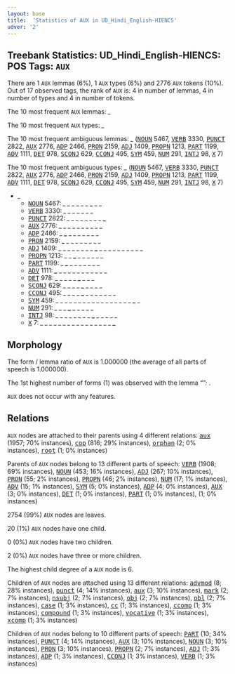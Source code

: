 ```yaml
---
layout: base
title:  'Statistics of AUX in UD_Hindi_English-HIENCS'
udver: '2'
---
```


## Treebank Statistics: UD_Hindi_English-HIENCS: POS Tags: `AUX`

There are 1 `AUX` lemmas (6%), 1 `AUX` types (6%) and 2776 `AUX` tokens (10%).
Out of 17 observed tags, the rank of `AUX` is: 4 in number of lemmas, 4 in number of types and 4 in number of tokens.

The 10 most frequent `AUX` lemmas: <em>_</em>

The 10 most frequent `AUX` types:  <em>_</em>

The 10 most frequent ambiguous lemmas: <em>_</em> (<tt><a href="qhe_hiencs-pos-NOUN.html">NOUN</a></tt> 5467, <tt><a href="qhe_hiencs-pos-VERB.html">VERB</a></tt> 3330, <tt><a href="qhe_hiencs-pos-PUNCT.html">PUNCT</a></tt> 2822, <tt><a href="qhe_hiencs-pos-AUX.html">AUX</a></tt> 2776, <tt><a href="qhe_hiencs-pos-ADP.html">ADP</a></tt> 2466, <tt><a href="qhe_hiencs-pos-PRON.html">PRON</a></tt> 2159, <tt><a href="qhe_hiencs-pos-ADJ.html">ADJ</a></tt> 1409, <tt><a href="qhe_hiencs-pos-PROPN.html">PROPN</a></tt> 1213, <tt><a href="qhe_hiencs-pos-PART.html">PART</a></tt> 1199, <tt><a href="qhe_hiencs-pos-ADV.html">ADV</a></tt> 1111, <tt><a href="qhe_hiencs-pos-DET.html">DET</a></tt> 978, <tt><a href="qhe_hiencs-pos-SCONJ.html">SCONJ</a></tt> 629, <tt><a href="qhe_hiencs-pos-CCONJ.html">CCONJ</a></tt> 495, <tt><a href="qhe_hiencs-pos-SYM.html">SYM</a></tt> 459, <tt><a href="qhe_hiencs-pos-NUM.html">NUM</a></tt> 291, <tt><a href="qhe_hiencs-pos-INTJ.html">INTJ</a></tt> 98, <tt><a href="qhe_hiencs-pos-X.html">X</a></tt> 7)

The 10 most frequent ambiguous types:  <em>_</em> (<tt><a href="qhe_hiencs-pos-NOUN.html">NOUN</a></tt> 5467, <tt><a href="qhe_hiencs-pos-VERB.html">VERB</a></tt> 3330, <tt><a href="qhe_hiencs-pos-PUNCT.html">PUNCT</a></tt> 2822, <tt><a href="qhe_hiencs-pos-AUX.html">AUX</a></tt> 2776, <tt><a href="qhe_hiencs-pos-ADP.html">ADP</a></tt> 2466, <tt><a href="qhe_hiencs-pos-PRON.html">PRON</a></tt> 2159, <tt><a href="qhe_hiencs-pos-ADJ.html">ADJ</a></tt> 1409, <tt><a href="qhe_hiencs-pos-PROPN.html">PROPN</a></tt> 1213, <tt><a href="qhe_hiencs-pos-PART.html">PART</a></tt> 1199, <tt><a href="qhe_hiencs-pos-ADV.html">ADV</a></tt> 1111, <tt><a href="qhe_hiencs-pos-DET.html">DET</a></tt> 978, <tt><a href="qhe_hiencs-pos-SCONJ.html">SCONJ</a></tt> 629, <tt><a href="qhe_hiencs-pos-CCONJ.html">CCONJ</a></tt> 495, <tt><a href="qhe_hiencs-pos-SYM.html">SYM</a></tt> 459, <tt><a href="qhe_hiencs-pos-NUM.html">NUM</a></tt> 291, <tt><a href="qhe_hiencs-pos-INTJ.html">INTJ</a></tt> 98, <tt><a href="qhe_hiencs-pos-X.html">X</a></tt> 7)


* <em>_</em>
  * <tt><a href="qhe_hiencs-pos-NOUN.html">NOUN</a></tt> 5467: <em>_ _ _ _ _ _ <b>_</b> _ _</em>
  * <tt><a href="qhe_hiencs-pos-VERB.html">VERB</a></tt> 3330: <em>_ _ _ <b>_</b> _ _ _ <b>_</b> _</em>
  * <tt><a href="qhe_hiencs-pos-PUNCT.html">PUNCT</a></tt> 2822: <em>_ _ _ _ _ _ _ _ <b>_</b></em>
  * <tt><a href="qhe_hiencs-pos-AUX.html">AUX</a></tt> 2776: <em>_ _ <b>_</b> <b>_</b> _ _ _ _ _ _ _ _</em>
  * <tt><a href="qhe_hiencs-pos-ADP.html">ADP</a></tt> 2466: <em>_ <b>_</b> _ _ _ _ _ _ _</em>
  * <tt><a href="qhe_hiencs-pos-PRON.html">PRON</a></tt> 2159: <em><b>_</b> _ _ _ _ _ _ _ _</em>
  * <tt><a href="qhe_hiencs-pos-ADJ.html">ADJ</a></tt> 1409: <em>_ _ _ _ _ _ _ _ <b>_</b> _ _ _ _ _ _ _ _ _ _</em>
  * <tt><a href="qhe_hiencs-pos-PROPN.html">PROPN</a></tt> 1213: <em>_ _ <b>_</b> _ _ _ _ _ _</em>
  * <tt><a href="qhe_hiencs-pos-PART.html">PART</a></tt> 1199: <em>_ <b>_</b> _ _ _ _ _ _ _</em>
  * <tt><a href="qhe_hiencs-pos-ADV.html">ADV</a></tt> 1111: <em><b>_</b> _ _ _ _ _ _ _ _ _ _ _</em>
  * <tt><a href="qhe_hiencs-pos-DET.html">DET</a></tt> 978: <em>_ _ _ _ _ <b>_</b> _ _ _</em>
  * <tt><a href="qhe_hiencs-pos-SCONJ.html">SCONJ</a></tt> 629: <em>_ _ _ _ <b>_</b> _ _ _ _</em>
  * <tt><a href="qhe_hiencs-pos-CCONJ.html">CCONJ</a></tt> 495: <em>_ _ _ _ <b>_</b> _ _ _ _ _ _ _</em>
  * <tt><a href="qhe_hiencs-pos-SYM.html">SYM</a></tt> 459: <em>_ _ _ _ _ _ _ _ _ _ _ _ _ _ _ _ _ <b>_</b> _</em>
  * <tt><a href="qhe_hiencs-pos-NUM.html">NUM</a></tt> 291: <em>_ _ _ <b>_</b> <b>_</b> <b>_</b> _ _ _ _ _</em>
  * <tt><a href="qhe_hiencs-pos-INTJ.html">INTJ</a></tt> 98: <em>_ _ _ _ _ _ _ _ <b>_</b> _ _ _ _ _</em>
  * <tt><a href="qhe_hiencs-pos-X.html">X</a></tt> 7: <em>_ _ _ _ _ _ _ _ _ _ _ _ _ _ _ _ <b>_</b></em>

## Morphology

The form / lemma ratio of `AUX` is 1.000000 (the average of all parts of speech is 1.000000).

The 1st highest number of forms (1) was observed with the lemma “_”: <em>_</em>.

`AUX` does not occur with any features.


## Relations

`AUX` nodes are attached to their parents using 4 different relations: <tt><a href="qhe_hiencs-dep-aux.html">aux</a></tt> (1957; 70% instances), <tt><a href="qhe_hiencs-dep-cop.html">cop</a></tt> (816; 29% instances), <tt><a href="qhe_hiencs-dep-orphan.html">orphan</a></tt> (2; 0% instances), <tt><a href="qhe_hiencs-dep-root.html">root</a></tt> (1; 0% instances)

Parents of `AUX` nodes belong to 13 different parts of speech: <tt><a href="qhe_hiencs-pos-VERB.html">VERB</a></tt> (1908; 69% instances), <tt><a href="qhe_hiencs-pos-NOUN.html">NOUN</a></tt> (453; 16% instances), <tt><a href="qhe_hiencs-pos-ADJ.html">ADJ</a></tt> (267; 10% instances), <tt><a href="qhe_hiencs-pos-PRON.html">PRON</a></tt> (55; 2% instances), <tt><a href="qhe_hiencs-pos-PROPN.html">PROPN</a></tt> (46; 2% instances), <tt><a href="qhe_hiencs-pos-NUM.html">NUM</a></tt> (17; 1% instances), <tt><a href="qhe_hiencs-pos-ADV.html">ADV</a></tt> (15; 1% instances), <tt><a href="qhe_hiencs-pos-SYM.html">SYM</a></tt> (5; 0% instances), <tt><a href="qhe_hiencs-pos-ADP.html">ADP</a></tt> (4; 0% instances), <tt><a href="qhe_hiencs-pos-AUX.html">AUX</a></tt> (3; 0% instances), <tt><a href="qhe_hiencs-pos-DET.html">DET</a></tt> (1; 0% instances), <tt><a href="qhe_hiencs-pos-PART.html">PART</a></tt> (1; 0% instances),  (1; 0% instances)

2754 (99%) `AUX` nodes are leaves.

20 (1%) `AUX` nodes have one child.

0 (0%) `AUX` nodes have two children.

2 (0%) `AUX` nodes have three or more children.

The highest child degree of a `AUX` node is 6.

Children of `AUX` nodes are attached using 13 different relations: <tt><a href="qhe_hiencs-dep-advmod.html">advmod</a></tt> (8; 28% instances), <tt><a href="qhe_hiencs-dep-punct.html">punct</a></tt> (4; 14% instances), <tt><a href="qhe_hiencs-dep-aux.html">aux</a></tt> (3; 10% instances), <tt><a href="qhe_hiencs-dep-mark.html">mark</a></tt> (2; 7% instances), <tt><a href="qhe_hiencs-dep-nsubj.html">nsubj</a></tt> (2; 7% instances), <tt><a href="qhe_hiencs-dep-obj.html">obj</a></tt> (2; 7% instances), <tt><a href="qhe_hiencs-dep-obl.html">obl</a></tt> (2; 7% instances), <tt><a href="qhe_hiencs-dep-case.html">case</a></tt> (1; 3% instances), <tt><a href="qhe_hiencs-dep-cc.html">cc</a></tt> (1; 3% instances), <tt><a href="qhe_hiencs-dep-ccomp.html">ccomp</a></tt> (1; 3% instances), <tt><a href="qhe_hiencs-dep-compound.html">compound</a></tt> (1; 3% instances), <tt><a href="qhe_hiencs-dep-vocative.html">vocative</a></tt> (1; 3% instances), <tt><a href="qhe_hiencs-dep-xcomp.html">xcomp</a></tt> (1; 3% instances)

Children of `AUX` nodes belong to 10 different parts of speech: <tt><a href="qhe_hiencs-pos-PART.html">PART</a></tt> (10; 34% instances), <tt><a href="qhe_hiencs-pos-PUNCT.html">PUNCT</a></tt> (4; 14% instances), <tt><a href="qhe_hiencs-pos-AUX.html">AUX</a></tt> (3; 10% instances), <tt><a href="qhe_hiencs-pos-NOUN.html">NOUN</a></tt> (3; 10% instances), <tt><a href="qhe_hiencs-pos-PRON.html">PRON</a></tt> (3; 10% instances), <tt><a href="qhe_hiencs-pos-PROPN.html">PROPN</a></tt> (2; 7% instances), <tt><a href="qhe_hiencs-pos-ADJ.html">ADJ</a></tt> (1; 3% instances), <tt><a href="qhe_hiencs-pos-ADP.html">ADP</a></tt> (1; 3% instances), <tt><a href="qhe_hiencs-pos-CCONJ.html">CCONJ</a></tt> (1; 3% instances), <tt><a href="qhe_hiencs-pos-VERB.html">VERB</a></tt> (1; 3% instances)

